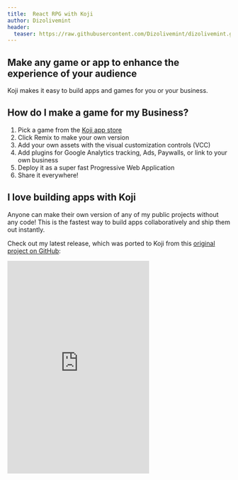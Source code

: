 ```yaml
---
title:  React RPG with Koji
author: Dizolivemint
header:
  teaser: https://raw.githubusercontent.com/Dizolivemint/dizolivemint.github.io/master/assets/images/react-template-image-02.jpg
---
```

## Make any game or app to enhance the experience of your audience

Koji makes it easy to build apps and games for you or your business. 

## How do I make a game for my Business?

1. Pick a game from the [Koji app store](https://withkoji.com)
2. Click Remix to make your own version
3. Add your own assets with the visual customization controls (VCC)
4. Add plugins for Google Analytics tracking, Ads, Paywalls, or link to your own business
4. Deploy it as a super fast Progressive Web Application
5. Share it everywhere!

## I love building apps with Koji
Anyone can make their own version of any of my public projects without any code! This is the fastest way to build apps collaboratively and ship them out instantly.

Check out my latest release, which was ported to Koji from this [original project on GitHub](https://github.com/ASteinheiser/react-rpg.com):
<iframe src="https://withkoji.com/embed/30ec384f-00f0-4ec8-ad62-59b775cb90d1" width="320" height="480" frameborder="0" allowfullscreen />
